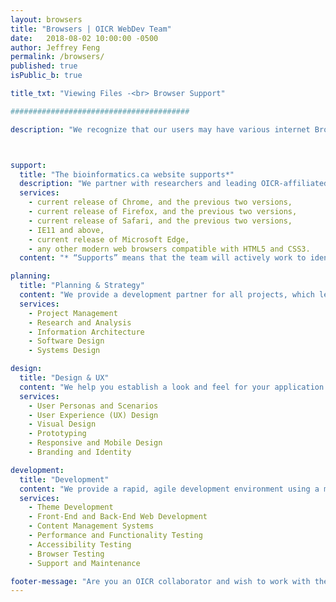 ```yaml
---
layout: browsers
title: "Browsers | OICR WebDev Team"
date:   2018-08-02 10:00:00 -0500
author: Jeffrey Feng
permalink: /browsers/
published: true
isPublic_b: true

title_txt: "Viewing Files -<br> Browser Support"

########################################

description: "We recognize that our users may have various internet Browsers and Operating Systems. We like our visitors to have the best possible experience on the web when using our website. However, we do recognize that it is impossible to develop applications that work identically, efficiently and effectively on all web browsers."



support:
  title: "The bioinformatics.ca website supports*"
  description: "We partner with researchers and leading OICR-affiliated programs in the cancer community to create comprehensive solutions for:"
  services:
    - current release of Chrome, and the previous two versions,
    - current release of Firefox, and the previous two versions,
    - current release of Safari, and the previous two versions,
    - IE11 and above,
    - current release of Microsoft Edge,
    - any other modern web browsers compatible with HTML5 and CSS3.
  content: "* “Supports” means that the team will actively work to identify and fix bugs."

planning:
  title: "Planning & Strategy"
  content: "We provide a development partner for all projects, which leads to a rapid application development cycle. We work to clarify project goals through requirements analysis and work to meet those goals while minimizing enterprise risk for the program be it financial, operational/internal or regulatory compliance risk. Our services include:"
  services:
    - Project Management
    - Research and Analysis
    - Information Architecture
    - Software Design
    - Systems Design

design:
  title: "Design & UX"
  content: "We help you establish a look and feel for your application that resonates with your users. We first comprehend their goals and problems through the creation of user personas and scenarios. We then create low-fidelity wireframes that describe the full functionality and content of the website. Finally, we create mockups that represent the total high-fidelity design solution before technical implementation. Our design services include:"
  services:
    - User Personas and Scenarios
    - User Experience (UX) Design
    - Visual Design
    - Prototyping
    - Responsive and Mobile Design
    - Branding and Identity

development:
  title: "Development"
  content: "We provide a rapid, agile development environment using a modern web technology stack. At the end of every project we also carry out functionality, accessibility and browser testing to ensure applications meet design and device specifications and are compliant with US and Canadian accessibility requirements. Our development services:"
  services:
    - Theme Development
    - Front-End and Back-End Web Development
    - Content Management Systems
    - Performance and Functionality Testing
    - Accessibility Testing
    - Browser Testing
    - Support and Maintenance

footer-message: "Are you an OICR collaborator and wish to work with the WebDev Team? "
---
```

